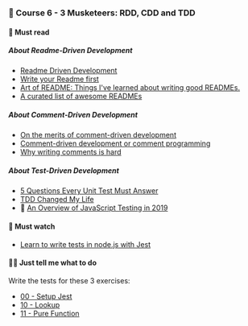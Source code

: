 ### 🤺 Course 6 - 3 Musketeers: RDD, CDD and TDD

#### 📖 Must read

##### About Readme-Driven Development

* [Readme Driven Development](http://tom.preston-werner.com/2010/08/23/readme-driven-development.html)
* [Write your Readme first](http://elliot.land/post/readme-driven-development)
* [Art of README: Things I've learned about writing good READMEs.](https://github.com/noffle/art-of-readme)
* [A curated list of awesome READMEs](https://github.com/matiassingers/awesome-readme)

##### About Comment-Driven Development

* [On the merits of comment-driven development](https://mayaposch.wordpress.com/2017/04/09/on-the-merits-of-comment-driven-development/)
* [Comment-driven development or comment programming](http://blog.anorgan.com/2012/04/15/comment-driven-development/)
* [Why writing comments is hard](https://www.approxion.com/?p=99)

##### About Test-Driven Development

* [5 Questions Every Unit Test Must Answer](https://medium.com/javascript-scene/what-every-unit-test-needs-f6cd34d9836d#.2qa1xy9oe)
* [TDD Changed My Life](https://medium.com/javascript-scene/tdd-changed-my-life-5af0ce099f80)
* 🚀 [An Overview of JavaScript Testing in 2019](https://medium.com/welldone-software/an-overview-of-javascript-testing-in-2019-264e19514d0a)

#### 🍿 Must watch

* [Learn to write tests in node.js with Jest](https://www.youtube.com/watch?v=Dnr8Mu1Bco4)

#### 👩‍💻 Just tell me what to do

Write the tests for these 3 exercises:

* [00 - Setup Jest](https://github.com/NashReact/jest-exercises/tree/master/exercises/00%20-%20Setup%20Jest)
* [10 - Lookup](https://github.com/NashReact/jest-exercises/tree/master/exercises/10%20-%20Lookup)
* [11 - Pure Function](https://github.com/NashReact/jest-exercises/tree/master/exercises/11%20-%20Pure%20Function)
